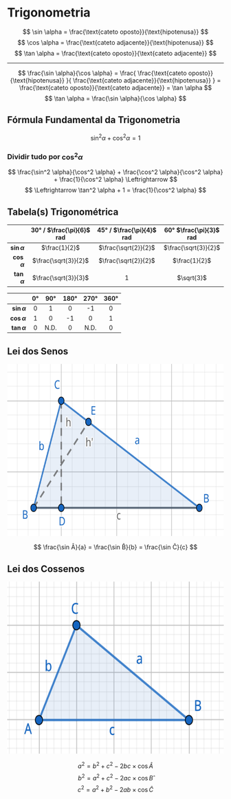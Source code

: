 # Trigonometria

$$ \sin \alpha = \frac{\text{cateto oposto}}{\text{hipotenusa}} $$
$$ \cos \alpha = \frac{\text{cateto adjacente}}{\text{hipotenusa}} $$
$$ \tan \alpha = \frac{\text{cateto oposto}}{\text{cateto adjacente}} $$

---

$$ \frac{\sin \alpha}{\cos \alpha} = \frac{
    \frac{\text{cateto oposto}}{\text{hipotenusa}}
}{
    \frac{\text{cateto adjacente}}{\text{hipotenusa}}
} = \frac{\text{cateto oposto}}{\text{cateto adjacente}} = \tan \alpha $$
$$ \tan \alpha = \frac{\sin \alpha}{\cos \alpha} $$

## Fórmula Fundamental da Trigonometria

$$ \sin^2 \alpha + \cos^2 \alpha = 1 $$

### Dividir tudo por $\cos^2 \alpha$

$$ \frac{\sin^2 \alpha}{\cos^2 \alpha} + \frac{\cos^2 \alpha}{\cos^2 \alpha} + \frac{1}{\cos^2 \alpha} \Leftrightarrow $$
$$ \Leftrightarrow \tan^2 \alpha + 1 = \frac{1}{\cos^2 \alpha} $$

## Tabela(s) Trigonométrica

| | 30° / $\frac{\pi}{6}$ rad | 45° / $\frac{\pi}{4}$ rad | 60° $\frac{\pi}{3}$ rad |
| ---: | :---: | :---: | :---: |
| **$\sin \alpha$** | $\frac{1}{2}$ | $\frac{\sqrt{2}}{2}$ | $\frac{\sqrt{3}}{2}$ |
| **$\cos \alpha$** | $\frac{\sqrt{3}}{2}$ | $\frac{\sqrt{2}}{2}$ | $\frac{1}{2}$ |
| **$\tan \alpha$** | $\frac{\sqrt{3}}{3}$ | 1 | $\sqrt{3}$ |

| | 0° | 90° | 180° | 270° | 360° |
| ---: | :---: | :---: | :---: | :---: | :---: |
| **$\sin \alpha$** | 0 | 1 | 0 | -1 | 0 |
| **$\cos \alpha$** | 1 | 0 | -1 | 0 | 1 |
| **$\tan \alpha$** | 0 | N.D. | 0 | N.D. | 0 |

## Lei dos Senos

<img src="img/figura1.svg" alt="figura1" height="400px">

$$ \frac{\sin Â}{a} = \frac{\sin B̂}{b} = \frac{\sin Ĉ}{c} $$

## Lei dos Cossenos

<img src="img/figura2.svg" alt="figura1" height="400px">

$$ a^2 = b^2 + c^2 - 2 bc × \cos Â $$
$$ b^2 = a^2 + c^2 - 2 ac × \cos B̂ $$
$$ c^2 = a^2 + b^2 - 2 ab × \cos Ĉ $$